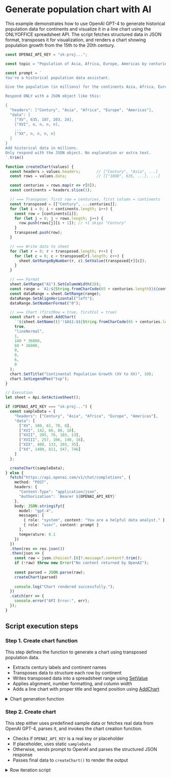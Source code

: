# Generate population chart with AI

This example demonstrates how to use OpenAI GPT-4 to generate historical population data for continents and visualize it in a line chart using the ONLYOFFICE spreadsheet API. The script fetches structured data in JSON format, transposes it for visualization, and renders a chart showing population growth from the 15th to the 20th century.

```ts editor-xlsx
const OPENAI_API_KEY = "sk-proj...";

const topic = "Population of Asia, Africa, Europe, Americas by centuries";

const prompt = `
You're a historical population data assistant.

Give the population (in millions) for the continents Asia, Africa, Europe, and the Americas from XV to XX century.

Respond ONLY with a JSON object like this:

{
  "headers": ["Century", "Asia", "Africa", "Europe", "Americas"],
  "data": [
    ["XV", 635, 107, 203, 24],
    ["XVI", n, n, n, n],
    ...
    ["XX", n, n, n, n]
  ]
}
Add historical data in millions.
Only respond with the JSON object. No explanation or extra text.
`.trim()

function createChart(values) {
  const headers = values.headers;       // ["Century", "Asia", ...]
  const rows = values.data;             // [["1800", 635, ...], ...]

  const centuries = rows.map(r => r[0]);
  const continents = headers.slice(1);

  // === Transpose: first row = centuries, first column = continents
  const transposed = [["Century", ...centuries]];
  for (let i = 0; i < continents.length; i++) {
    const row = [continents[i]];
    for (let j = 0; j < rows.length; j++) {
      row.push(rows[j][i + 1]); // +1 skips "Century"
    }
    transposed.push(row);
  }

  // === Write data to sheet
  for (let r = 0; r < transposed.length; r++) {
    for (let c = 0; c < transposed[r].length; c++) {
      sheet.GetRangeByNumber(r, c).SetValue(transposed[r][c]);
    }
  }

  // === Format
  sheet.GetRange("A1").SetColumnWidth(20);
  const range = `A1:${String.fromCharCode(65 + centuries.length)}${continents.length + 1}`;
  const dataRange = sheet.GetRange(range);
  dataRange.SetAlignHorizontal("left");
  dataRange.SetNumberFormat("0");

  // === Chart (firstRow = true, firstCol = true)
  const chart = sheet.AddChart(
    `'${sheet.GetName()}'!$A$1:$${String.fromCharCode(65 + centuries.length)}$${continents.length + 1}`,
    true,
    "lineNormal",
    1,
    140 * 36000,
    60 * 36000,
    0,
    0,
    6,
    0
  );
  chart.SetTitle("Continental Population Growth (XV to XX)", 10);
  chart.SetLegendPos("top");
}

// Execution
let sheet = Api.GetActiveSheet();

if (OPENAI_API_KEY === "sk-proj...") {
  const sampleData = {
    "headers": ["Century", "Asia", "Africa", "Europe", "Americas"],
    "data": [
      ["XV", 100, 61, 78, 8],
      ["XVI", 142, 66, 86, 10],
      ["XVII", 205, 76, 103, 13],
      ["XVIII", 257, 106, 140, 16],
      ["XIX", 400, 133, 203, 35],
      ["XX", 1400, 811, 547, 746]
    ]
  };

  createChart(sampleData);
} else {
  fetch("https://api.openai.com/v1/chat/completions", {
    method: "POST",
    headers: {
      "Content-Type": "application/json",
      "Authorization": `Bearer ${OPENAI_API_KEY}`
    },
    body: JSON.stringify({
      model: "gpt-4",
      messages: [
        { role: "system", content: "You are a helpful data analyst." },
        { role: "user", content: prompt }
      ],
      temperature: 0.1
    })
  })
  .then(res => res.json())
  .then(json => {
    const raw = json.choices?.[0]?.message?.content?.trim();
    if (!raw) throw new Error("No content returned by OpenAI");
    
    const parsed = JSON.parse(raw);
    createChart(parsed)
  
    console.log("Chart rendered successfully.");
  })
  .catch(err => {
    console.error("API Error:", err);
  });
}
```

## Script execution steps

### Step 1. Create chart function

This step defines the function to generate a chart using transposed population data.

- Extracts century labels and continent names
- Transposes data to structure each row by continent
- Writes transposed data into a spreadsheet range using [SetValue](../../../usage-api/spreadsheet-api/ApiRange/Methods/SetValue/)
- Applies alignment, number formatting, and column width
- Adds a line chart with proper title and legend position using [AddChart](../../../usage-api/spreadsheet-api/ApiWorksheet/Methods/AddChart/)

<details>
  <summary>Chart generation function</summary>

```ts
function createChart(values) {
  const headers = values.headers;       // ["Century", "Asia", ...]
  const rows = values.data;             // [["1800", 635, ...], ...]

  const centuries = rows.map(r => r[0]);
  const continents = headers.slice(1);

  // === Transpose: first row = centuries, first column = continents
  const transposed = [["Century", ...centuries]];
  for (let i = 0; i < continents.length; i++) {
    const row = [continents[i]];
    for (let j = 0; j < rows.length; j++) {
      row.push(rows[j][i + 1]); // +1 skips "Century"
    }
    transposed.push(row);
  }

  // === Write data to sheet
  for (let r = 0; r < transposed.length; r++) {
    for (let c = 0; c < transposed[r].length; c++) {
      sheet.GetRangeByNumber(r, c).SetValue(transposed[r][c]);
    }
  }

  // === Format
  sheet.GetRange("A1").SetColumnWidth(20);
  const range = `A1:${String.fromCharCode(65 + centuries.length)}${continents.length + 1}`;
  const dataRange = sheet.GetRange(range);
  dataRange.SetAlignHorizontal("left");
  dataRange.SetNumberFormat("0");

  // === Chart (firstRow = true, firstCol = true)
  const chart = sheet.AddChart(
    `'${sheet.GetName()}'!$A$1:$${String.fromCharCode(65 + centuries.length)}$${continents.length + 1}`,
    true,
    "lineNormal",
    1,
    140 * 36000,
    60 * 36000,
    0,
    0,
    6,
    0
  );
  chart.SetTitle("Continental Population Growth (XV to XX)", 10);
  chart.SetLegendPos("top");
}
```

</details>

### Step 2. Create chart

This step either uses predefined sample data or fetches real data from OpenAI GPT-4, parses it, and invokes the chart creation function.

- Checks if `OPENAI_API_KEY` is a real key or placeholder
- If placeholder, uses static `sampleData`
- Otherwise, sends prompt to OpenAI and parses the structured JSON response
- Passes final data to `createChart()` to render the output

<details>
  <summary>Row iteration script</summary>

```ts
// Execution
let sheet = Api.GetActiveSheet();

if (OPENAI_API_KEY === "sk-proj...") {
  const sampleData = {
    "headers": ["Century", "Asia", "Africa", "Europe", "Americas"],
    "data": [
      ["XV", 100, 61, 78, 8],
      ["XVI", 142, 66, 86, 10],
      ["XVII", 205, 76, 103, 13],
      ["XVIII", 257, 106, 140, 16],
      ["XIX", 400, 133, 203, 35],
      ["XX", 1400, 811, 547, 746]
    ]
  };

  createChart(sampleData);
} else {
  fetch("https://api.openai.com/v1/chat/completions", {
    method: "POST",
    headers: {
      "Content-Type": "application/json",
      "Authorization": `Bearer ${OPENAI_API_KEY}`
    },
    body: JSON.stringify({
      model: "gpt-4",
      messages: [
        { role: "system", content: "You are a helpful data analyst." },
        { role: "user", content: prompt }
      ],
      temperature: 0.1
    })
  })
  .then(res => res.json())
  .then(json => {
    const raw = json.choices?.[0]?.message?.content?.trim();
    if (!raw) throw new Error("No content returned by OpenAI");

    const parsed = JSON.parse(raw);
    createChart(parsed)

    console.log("Chart rendered successfully.");
  })
  .catch(err => {
    console.error("API Error:", err);
  });
}
```

</details>
